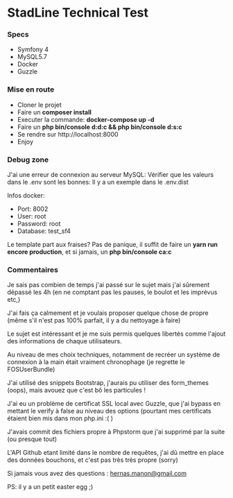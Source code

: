 # StadLine Technical Test

### Specs
* Symfony 4
* MySQL5.7
* Docker
* Guzzle

### Mise en route

* Cloner le projet
* Faire un **composer install**
* Executer la commande: **docker-compose up -d**
* Faire un **php bin/console d:d:c && php bin/console d:s:c**
* Se rendre sur http://localhost:8000
* Enjoy

### Debug zone

J'ai une erreur de connexion au serveur MySQL:
Vérifier que les valeurs dans le .env sont les bonnes:
Il y a un exemple dans le .env.dist

Infos docker:
* Port: 8002
* User: root
* Password: root
* Database: test_sf4


Le template part aux fraises?
Pas de panique, il suffit de faire un **yarn run encore production**, et si jamais, un **php bin/console ca:c**

### Commentaires

Je sais pas combien de temps j'ai passé sur le sujet mais j'ai sûrement dépassé les 4h (en ne comptant pas les pauses, le boulot et les imprévus etc,)

J'ai fais ça calmement et je voulais proposer quelque chose de propre (même s'il n'est pas 100% parfait, il y a du nettoyage à faire)

Le sujet est intéressant et je me suis permis quelques libertés comme l'ajout des informations de chaque utilisateurs.

Au niveau de mes choix techniques, notamment de recréer un système de connexion à la main était vraiment chronophage (je regrette le FOSUserBundle)

J'ai utilisé des snippets Bootstrap, j'aurais pu utiliser des form_themes (oops), mais avouez que c'est bô les particules !

J'ai eu un problème de certificat SSL local avec Guzzle, que j'ai bypass en mettant le verify à false au niveau des options (pourtant mes certificats étaient bien mis dans mon php.ini :( )

J'avais commit des fichiers propre à Phpstorm que j'ai supprimé par la suite (ou presque tout)

L'API Github etant limité dans le nombre de requêtes, j'ai dû mettre en place des données bouchons, et c'est pas très très propre (sorry)


Si jamais vous avez des questions : hernas.manon@gmail.com


PS: il y a un petit easter egg ;)
